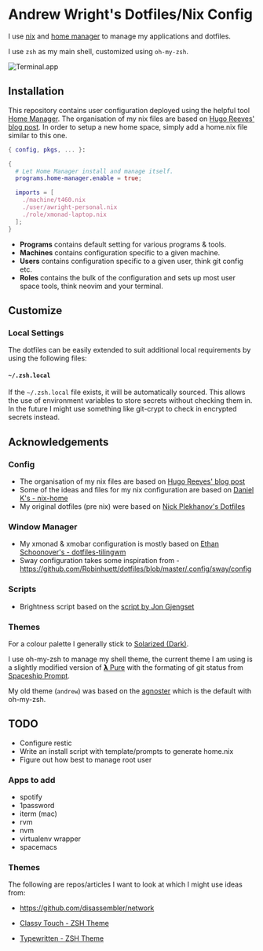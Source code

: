 # Andrew Wright's Dotfiles/Nix Config

I use [nix](https://nixos.org/nix/) and [home manager](https://github.com/rycee/home-manager) to manage my applications and dotfiles.

I use `zsh` as my main shell, customized using `oh-my-zsh`.

![Terminal.app](https://raw.github.com/aywrite/nix-config/master/terminal.png)

## Installation

This repository contains user configuration deployed using the helpful tool [Home Manager](https://github.com/rycee/home-manager). The organisation of my nix files are based on [Hugo Reeves' blog post](https://hugoreeves.com/posts/2019/nix-home). In order to setup a new home space, simply add a home.nix file similar to this one.

```nix
{ config, pkgs, ... }:

{
  # Let Home Manager install and manage itself.
  programs.home-manager.enable = true;

  imports = [
    ./machine/t460.nix
    ./user/awright-personal.nix
    ./role/xmonad-laptop.nix
  ];
}
```

- **Programs** contains default setting for various programs & tools.
- **Machines** contains configuration specific to a given machine.
- **Users** contains configuration specific to a given user, think git config etc.
- **Roles** contains the bulk of the configuration and sets up most user space tools, think neovim and your terminal.

## Customize

### Local Settings

The dotfiles can be easily extended to suit additional local requirements by using the following files:

#### `~/.zsh.local`

If the `~/.zsh.local` file exists, it will be automatically sourced. This allows the use of environment variables to store secrets without checking them in. In the future I might use something like git-crypt to check in encrypted secrets instead.

## Acknowledgements

### Config
- The organisation of my nix files are based on [Hugo Reeves' blog post](https://hugoreeves.com/posts/2019/nix-home)
- Some of the ideas and files for my nix configuration are based on [Daniel K's - nix-home](https://github.com/danieldk/nix-home)
- My original dotfiles (pre nix) were based on [Nick Plekhanov's Dotfiles](https://github.com/nicksp/dotfiles)

### Window Manager
- My xmonad & xmobar configuration is mostly based on [Ethan Schoonover's - dotfiles-tilingwm](https://github.com/altercation/dotfiles-tilingwm)
- Sway configuration takes some inspiration from - https://github.com/Robinhuett/dotfiles/blob/master/.config/sway/config

### Scripts
- Brightness script based on the [script by Jon Gjengset](https://github.com/jonhoo/configs/blob/master/bins/bin/adjust-brightness)

### Themes

For a colour palette I generally stick to [Solarized (Dark)](https://github.com/altercation/solarized).

I use oh-my-zsh to manage my shell theme, the current theme I am using is a slightly modified version of [𝝺 Pure](https://github.com/marszall87/lambda-pure) with the formating of git status from  [Spaceship Prompt](https://github.com/denysdovhan/spaceship-prompt).

My old theme (`andrew`) was based on the [agnoster](https://github.com/agnoster/agnoster-zsh-theme) which is the default with oh-my-zsh.

## TODO

- Configure restic
- Write an install script with template/prompts to generate home.nix
- Figure out how best to manage root user

### Apps to add

- spotify
- 1password
- iterm (mac)
- rvm
- nvm
- virtualenv wrapper
- spacemacs

### Themes
The following are repos/articles I want to look at which I might use ideas from:

- https://github.com/disassembler/network

- [Classy Touch - ZSH Theme](https://github.com/yarisgutierrez/classyTouch_oh-my-zsh)
- [Typewritten - ZSH Theme](https://github.com/reobin/typewritten)
